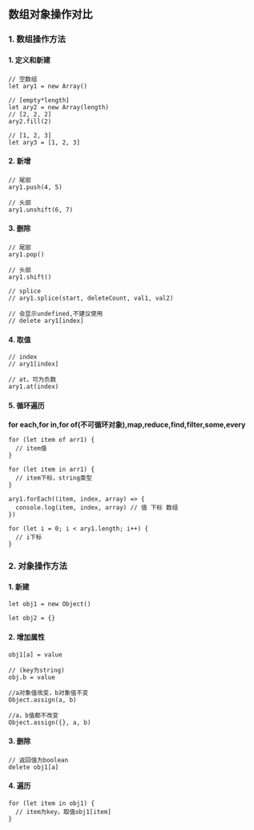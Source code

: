 ## 数组对象操作对比

### 1. 数组操作方法

#### 1. 定义和新建

```
// 空数组
let ary1 = new Array()

// [empty*length]
let ary2 = new Array(length)
// [2, 2, 2]
ary2.fill(2)

// [1, 2, 3]
let ary3 = [1, 2, 3]
```

#### 2. 新增

```
// 尾部
ary1.push(4, 5)

// 头部
ary1.unshift(6, 7)
```

#### 3. 删除

```
// 尾部
ary1.pop()

// 头部
ary1.shift()

// splice
// ary1.splice(start, deleteCount, val1, val2)

// 会显示undefined,不建议使用
// delete ary1[index]
```

#### 4. 取值

```
// index
// ary1[index]

// at，可为负数
ary1.at(index)
```

#### 5. 循环遍历

**for each,for in,for of(不可循环对象),map,reduce,find,filter,some,every**

```
for (let item of arr1) {
  // item值
}

for (let item in arr1) {
  // item下标，string类型
}

ary1.forEach((item, index, array) => {
  console.log(item, index, array) // 值 下标 数组
})

for (let i = 0; i < ary1.length; i++) {
  // i下标
}
```

### 2. 对象操作方法

#### 1. 新建

```
let obj1 = new Object()

let obj2 = {}
```

#### 2. 增加属性

```
obj1[a] = value

// (key为string)
obj.b = value

//a对象值改变，b对象值不变
Object.assign(a, b)

//a，b值都不改变
Object.assign({}, a, b)
```

#### 3. 删除

```
// 返回值为boolean
delete obj1[a]
```

#### 4. 遍历

```
for (let item in obj1) {
  // item为key，取值obj1[item]
}
```
